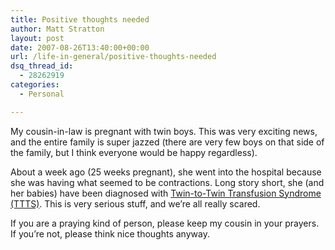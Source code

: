 ```yaml
---
title: Positive thoughts needed
author: Matt Stratton
layout: post
date: 2007-08-26T13:40:00+00:00
url: /life-in-general/positive-thoughts-needed
dsq_thread_id:
  - 28262919
categories:
  - Personal

---
```

My cousin-in-law is pregnant with twin boys. This was very exciting news, and the entire family is super jazzed (there are very few boys on that side of the family, but I think everyone would be happy regardless). 

About a week ago (25 weeks pregnant), she went into the hospital because she was having what seemed to be contractions. Long story short, she (and her babies) have been diagnosed with <a href="http://www.fetalhope.org/page.php?id=32" target="_blank" class="postlink">Twin-to-Twin Transfusion Syndrome (TTTS)</a>. This is very serious stuff, and we&#8217;re all really scared. 

If you are a praying kind of person, please keep my cousin in your prayers. If you&#8217;re not, please think nice thoughts anyway.